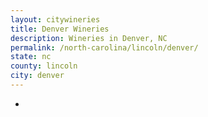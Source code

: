 ```yaml
---
layout: citywineries
title: Denver Wineries
description: Wineries in Denver, NC
permalink: /north-carolina/lincoln/denver/
state: nc
county: lincoln
city: denver
---
```

-
